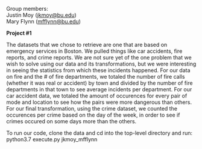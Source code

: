 Group members: <br>
Justin Moy (jkmoy@bu.edu) <br>
Mary Flynn (mfflynn@bu.edu) <br>

<b> Project #1 </b>

The datasets that we chose to retrieve are one that are based on emergency services in Boston. We pulled things like car accidents, fire reports, and crime reports. We are not sure yet of the one problem that we wish to solve using our data and its transformations, but we were interesting in seeing the statistics from which these incidents happened. For our data on fire and the # of fire departments, we totaled the number of fire calls (whether it was real or accident) by town and divided by the number of fire departments in that town to see average incidents per department. For our car accident data, we totaled the amount of occurences for every pair of mode and location to see how the pairs were more dangerous than others. For our final transformation, using the crime dataset, we counted the occurences per crime based on the day of the week, in order to see if crimes occured on some days more than the others.

To run our code, clone the data and cd into the top-level directory and run:
python3.7 execute.py jkmoy_mfflynn
